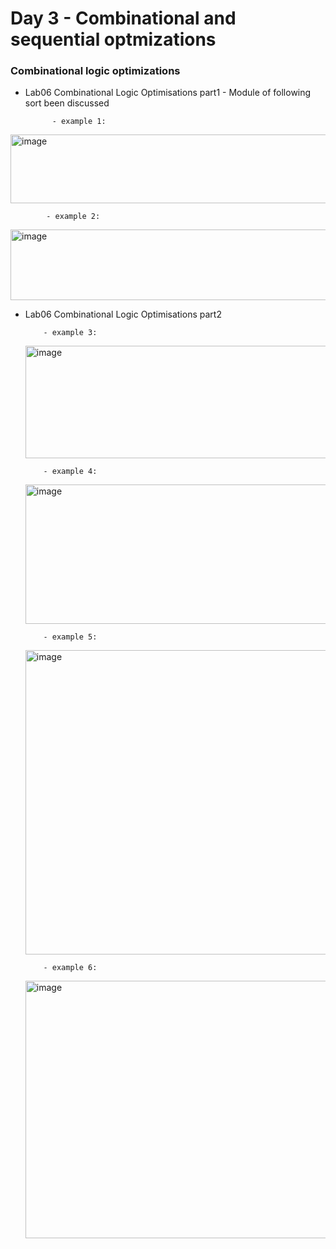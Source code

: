 # Day 3 - Combinational and sequential optmizations

### Combinational logic optimizations

- Lab06 Combinational Logic Optimisations part1
        - Module of following sort been discussed
  
            - example 1:
  
<img width="616" height="110" alt="image" src="https://github.com/user-attachments/assets/1eae25ce-4000-4314-bf80-a88008950b8f" />

            - example 2:
            
<img width="551" height="113" alt="image" src="https://github.com/user-attachments/assets/e8579c39-dc77-4c6d-9ff4-98dfd8154ff5" />

- Lab06 Combinational Logic Optimisations part2
  
          - example 3:
  
  <img width="1203" height="180" alt="image" src="https://github.com/user-attachments/assets/dffe44c9-1552-4c76-9272-d903fb907745" />
  
          - example 4:
  
  <img width="1215" height="223" alt="image" src="https://github.com/user-attachments/assets/a3377501-8e16-428f-89a6-cb154cce3d53" />
  
          - example 5:
  
  <img width="1267" height="487" alt="image" src="https://github.com/user-attachments/assets/be941d2f-b109-4239-84b9-76b41dfd7f13" />
  
          - example 6:
  
  <img width="1373" height="412" alt="image" src="https://github.com/user-attachments/assets/fe04a668-199d-4f41-b0a7-36106e6653e8" />





